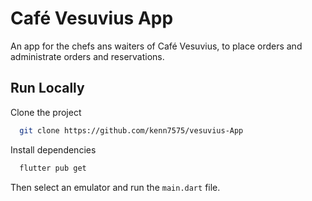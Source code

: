 
# Café Vesuvius App

An app for the chefs ans waiters of Café Vesuvius, to place orders and administrate orders and reservations.




## Run Locally

Clone the project

```bash
  git clone https://github.com/kenn7575/vesuvius-App
```

Install dependencies

```bash
  flutter pub get
```

Then select an emulator and run the `main.dart` file.

